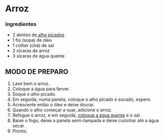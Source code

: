 # Arroz

### ingredientes 

- 2 dentes de[ alho picados](https://blog.tudogostoso.com.br/materia/alho/)
- 1 fio (sopa) de óleo
- 1 colher (chá) de sal
- 2 xícaras de arroz
- 3 xícaras de água quente

## MODO DE PREPARO

1. Lave bem o arroz.
2. Coloque a água para ferver.
3. Soque o alho picado.
4. Em seguida, numa panela, coloque o alho picado e socado, espere.
5. Acrescente então o óleo e deixe dourar.
6. Quando o alho começar a suar, adicione o arroz.
7. Refogue o arroz, e em seguida, [coloque a água quente](https://blog.tudogostoso.com.br/dicas-de-cozinha/utensilios/como-evitar-copos-trincados/) e o sal.
8. Baixe o fogo, deixe a panela semi-tampada e deixe cozinhar até a água secar.
9. Pronto.

